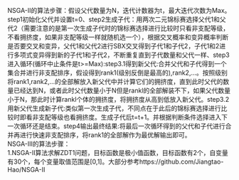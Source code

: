 NSGA-II的算法步骤：假设父代数量为N，迭代计数器为t，最大迭代次数为Max。step1初始化父代并设置t=0、step2生成子代：用两次二元锦标赛选择父代1和父代2（需要注意的是第一次生成子代时的锦标赛选择进行比较时只看非支配等级，不看拥挤度，如果非支配等级一样就随机选一个），根据交叉概率和变异概率判断是否要交叉和变异，父代1和父代2进行SBX交叉得到子代1和子代2，子代1和2进行多项式变异得到新的子代1和子代2，不断重复直到子代数量和父代一样、step3进入循环(循环中止条件是t>=Max):step3.1得到新父代:合并父代和子代得到一个集合并进行非支配排序，假设得到rank1(级别反倒是最高的),rank2,...。按照级别将rank1,rank2,...的全部解放入新父代中并计算它们的拥挤度，直到此时父代的数量已经达到N，或者此时父代数量小于N但是rankl的全部解装不下，如果父代数量小于N，那此时计算rankl个体的拥挤度，将拥挤度从高到低放入新父代。step3.2用新父代生成新子代:类似第一次生成子代，不同点在于此后的锦标赛选择进行比较时即看非支配等级也看拥挤度。生成子代后t=t+1。并根据判断条件选择进入下一次循环还是结束。step4输出最终结果:将最后一次循环得到的父代和子代进行合并再进行快速非支配排序，将rank1的全部解作为最优解输出即可。  
NSGA-III的算法步骤：  
1.NSGA-II算法求解ZDT1问题，目标函数是极小值函数，目标函数有2个，自变量有30个，每个变量取值范围是[0,1]。大部分参考https://github.com/Jiangtao-Hao/NSGA-II
